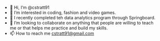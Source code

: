 - 👋 Hi, I’m @cstratt91
- 👀 I’m interested in coding, fashion and video games.
- 🌱 I recently completed teh data analytics program through Springboard.
- 💞️ I’m looking to collaborate on anything that people are willing to teach me or that helps me practice and build my skills.
- 📫 How to reach me cstratt91@gmail.com

<!---
cstratt91/cstratt91 is a ✨ special ✨ repository because its `README.md` (this file) appears on your GitHub profile.
You can click the Preview link to take a look at your changes.
--->
